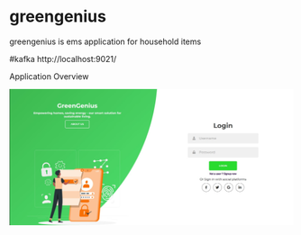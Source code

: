 # greengenius
greengenius is ems application for household items

#kafka 
http://localhost:9021/


Application Overview

<div align="center">
  <img src="/client/images/greengenious login.jpg">
</div>